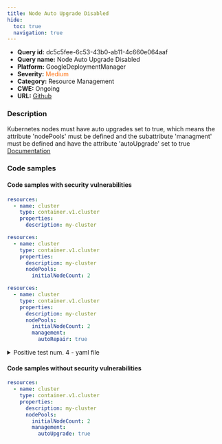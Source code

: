 ```yaml
---
title: Node Auto Upgrade Disabled
hide:
  toc: true
  navigation: true
---
```


<style>
  .highlight .hll {
    background-color: #ff171742;
  }
  .md-content {
    max-width: 1100px;
    margin: 0 auto;
  }
</style>

-   **Query id:** dc5c5fee-6c53-43b0-ab11-4c660e064aaf
-   **Query name:** Node Auto Upgrade Disabled
-   **Platform:** GoogleDeploymentManager
-   **Severity:** <span style="color:#ff7213">Medium</span>
-   **Category:** Resource Management
-   **CWE:** Ongoing
-   **URL:** [Github](https://github.com/Checkmarx/kics/tree/master/assets/queries/googleDeploymentManager/gcp/node_auto_upgrade_disabled)

### Description
Kubernetes nodes must have auto upgrades set to true, which means the attribute 'nodePools' must be defined and the subattribute 'managment' must be defined and have the attribute 'autoUpgrade' set to true<br>
[Documentation](https://cloud.google.com/kubernetes-engine/docs/reference/rest/v1/projects.zones.clusters)

### Code samples
#### Code samples with security vulnerabilities
```yaml title="Positive test num. 1 - yaml file" hl_lines="4"
resources:
  - name: cluster
    type: container.v1.cluster
    properties:
      description: my-cluster

```
```yaml title="Positive test num. 2 - yaml file" hl_lines="6"
resources:
  - name: cluster
    type: container.v1.cluster
    properties:
      description: my-cluster
      nodePools:
        initialNodeCount: 2

```
```yaml title="Positive test num. 3 - yaml file" hl_lines="8"
resources:
  - name: cluster
    type: container.v1.cluster
    properties:
      description: my-cluster
      nodePools:
        initialNodeCount: 2
        management:
          autoRepair: true

```
<details><summary>Positive test num. 4 - yaml file</summary>

```yaml hl_lines="9"
resources:
  - name: cluster
    type: container.v1.cluster
    properties:
      description: my-cluster
      nodePools:
        initialNodeCount: 2
        management:
          autoUpgrade: false

```
</details>


#### Code samples without security vulnerabilities
```yaml title="Negative test num. 1 - yaml file"
resources:
  - name: cluster
    type: container.v1.cluster
    properties:
      description: my-cluster
      nodePools:
        initialNodeCount: 2
        management:
          autoUpgrade: true

```
